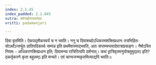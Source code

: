 ```yaml
---
index: 2.1.45
index_padded: 2.1.045
sutra: क्तेनाहोरात्रावयवाः
vritti: padamanjari

---
```

  दिवा वृतमिति। ऐकपद्यमैकस्वर्यं च न भवति। ननु च दिवाशब्दोऽधिकरमशक्तिप्रधानः तत्रभिहितः सोऽर्थोऽन्तर्भूतः प्रातिपदिकार्थः सम्पन्न इति प्रथमैवास्माद्भवति, अतः सप्तम्यभावादेवात्राप्रसङ्गः। नैषोऽस्ति नियमः - अधिकरणक्तिप्रधान इति; दिवामन्या रात्रिरित्यपि दर्शनात्। कथं ठ्रात्रिवृतमनुयोक्तुमुद्यतऽ इति? ठ्कर्तृकरणे कृता बहुलम्ऽ इति मन्यते। एवं चान्यजन्मकृतमित्याद्यपि भवति॥